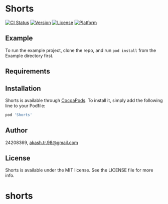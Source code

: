 # Shorts

[![CI Status](https://img.shields.io/travis/24208369/Shorts.svg?style=flat)](https://travis-ci.org/24208369/Shorts)
[![Version](https://img.shields.io/cocoapods/v/Shorts.svg?style=flat)](https://cocoapods.org/pods/Shorts)
[![License](https://img.shields.io/cocoapods/l/Shorts.svg?style=flat)](https://cocoapods.org/pods/Shorts)
[![Platform](https://img.shields.io/cocoapods/p/Shorts.svg?style=flat)](https://cocoapods.org/pods/Shorts)

## Example

To run the example project, clone the repo, and run `pod install` from the Example directory first.

## Requirements

## Installation

Shorts is available through [CocoaPods](https://cocoapods.org). To install
it, simply add the following line to your Podfile:

```ruby
pod 'Shorts'
```

## Author

24208369, akash.tr.98@gmail.com

## License

Shorts is available under the MIT license. See the LICENSE file for more info.
# shorts
